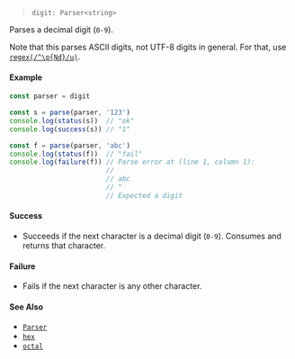 <!--
 Copyright (c) 2020 Thomas J. Otterson
 
 This software is released under the MIT License.
 https://opensource.org/licenses/MIT
-->

> `digit: Parser<string>`

Parses a decimal digit (`0-9`).

Note that this parses ASCII digits, not UTF-8 digits in general. For that, use [`regex(/^\p{Nd}/u)`](regex.md).

#### Example

```javascript
const parser = digit

const s = parse(parser, '123')
console.log(status(s))  // "ok"
console.log(success(s)) // "1"

const f = parse(parser, 'abc')
console.log(status(f))  // "fail"
console.log(failure(f)) // Parse error at (line 1, column 1):
                        //
                        // abc
                        // ^
                        // Expected a digit
```

#### Success

* Succeeds if the next character is a decimal digit (`0-9`). Consumes and returns that character.

#### Failure

* Fails if the next character is any other character.

#### See Also

* [`Parser`](../types/parser.md)
* [`hex`](/hex.md)
* [`octal`](/octal.md)